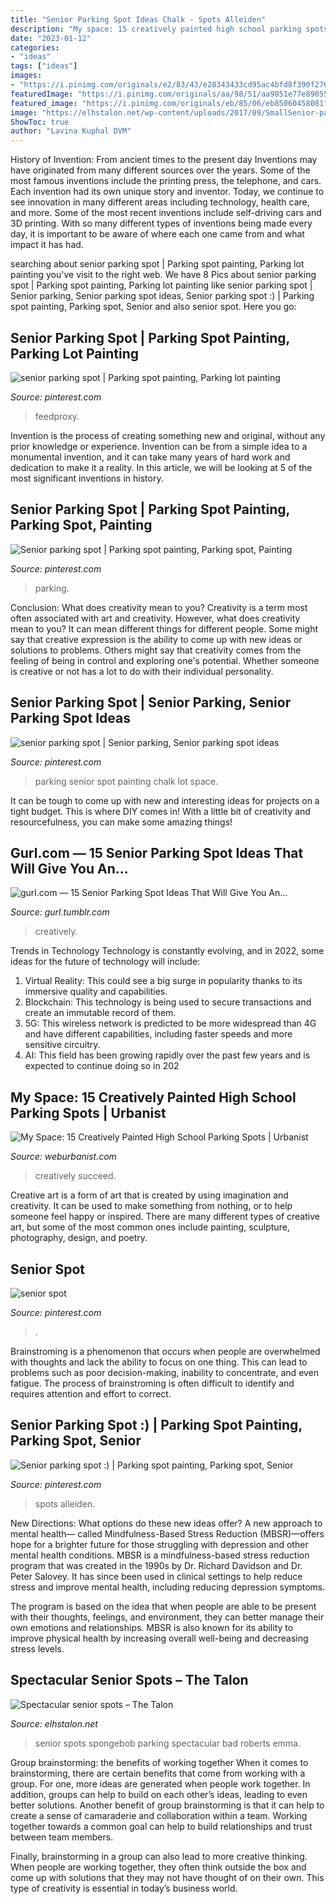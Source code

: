 ```yaml
---
title: "Senior Parking Spot Ideas Chalk - Spots Alleiden"
description: "My space: 15 creatively painted high school parking spots"
date: "2023-01-12"
categories:
- "ideas"
tags: ["ideas"]
images:
- "https://i.pinimg.com/originals/e2/83/43/e28343433cd95ac4bfd8f390f276dd38.jpg"
featuredImage: "https://i.pinimg.com/originals/aa/98/51/aa9851e77e8905508d6b4e24897a74ef.jpg"
featured_image: "https://i.pinimg.com/originals/eb/85/06/eb85060458081f5fb659e510135f7695.jpg"
image: "https://elhstalon.net/wp-content/uploads/2017/09/SmallSenior-parking-1.png"
ShowToc: true
author: "Lavina Kuphal DVM"
---
```



History of Invention: From ancient times to the present day
Inventions may have originated from many different sources over the years. Some of the most famous inventions include the printing press, the telephone, and cars. Each invention had its own unique story and inventor. Today, we continue to see innovation in many different areas including technology, health care, and more. Some of the most recent inventions include self-driving cars and 3D printing. With so many different types of inventions being made every day, it is important to be aware of where each one came from and what impact it has had.

	

		
searching about senior parking spot | Parking spot painting, Parking lot painting you've visit to the right web. We have 8 Pics about senior parking spot | Parking spot painting, Parking lot painting like senior parking spot | Senior parking, Senior parking spot ideas, Senior parking spot :) | Parking spot painting, Parking spot, Senior and also senior spot. Here you go:
		
    
## Senior Parking Spot | Parking Spot Painting, Parking Lot Painting

<img loading=lazy src="https://i.pinimg.com/originals/eb/85/06/eb85060458081f5fb659e510135f7695.jpg" onerror="this.onerror=null;this.src='https://tse1.mm.bing.net/th?id=OIP.ZTE6jZg7Qy65DzX5LPO2kAHaJ4&amp;pid=15.1';" alt="senior parking spot | Parking spot painting, Parking lot painting">

_Source: pinterest.com_

>feedproxy. 

	

Invention is the process of creating something new and original, without any prior knowledge or experience. Invention can be from a simple idea to a monumental invention, and it can take many years of hard work and dedication to make it a reality. In this article, we will be looking at 5 of the most significant inventions in history.

    
## Senior Parking Spot | Parking Spot Painting, Parking Spot, Painting

<img loading=lazy src="https://i.pinimg.com/736x/6d/b6/f5/6db6f5d00efb75cafbedc2568ff72393.jpg" onerror="this.onerror=null;this.src='https://tse3.mm.bing.net/th?id=OIP.ZQSXbS4PwEwdyMVBUKRe8gHaJ3&amp;pid=15.1';" alt="Senior parking spot | Parking spot painting, Parking spot, Painting">

_Source: pinterest.com_

>parking. 

	

Conclusion: What does creativity mean to you?
Creativity is a term most often associated with art and creativity. However, what does creativity mean to you? It can mean different things for different people. Some might say that creative expression is the ability to come up with new ideas or solutions to problems. Others might say that creativity comes from the feeling of being in control and exploring one's potential. Whether someone is creative or not has a lot to do with their individual personality.

    
## Senior Parking Spot | Senior Parking, Senior Parking Spot Ideas

<img loading=lazy src="https://i.pinimg.com/originals/aa/98/51/aa9851e77e8905508d6b4e24897a74ef.jpg" onerror="this.onerror=null;this.src='https://tse1.mm.bing.net/th?id=OIP.Ms127_5iqI5tpCCQYV_MkgHaNL&amp;pid=15.1';" alt="senior parking spot | Senior parking, Senior parking spot ideas">

_Source: pinterest.com_

>parking senior spot painting chalk lot space. 

	

It can be tough to come up with new and interesting ideas for projects on a tight budget. This is where DIY comes in! With a little bit of creativity and resourcefulness, you can make some amazing things!

    
## Gurl.com — 15 Senior Parking Spot Ideas That Will Give You An...

<img loading=lazy src="https://66.media.tumblr.com/762999efc8ac472077a6f9bfc3962c60/tumblr_ouyfiaO0fA1qj4315o2_640.jpg" onerror="this.onerror=null;this.src='https://tse1.mm.bing.net/th?id=OIP.z4BkCZ9KwU0Nq46qYO4MQwHaJ3&amp;pid=15.1';" alt="gurl.com — 15 Senior Parking Spot Ideas That Will Give You An...">

_Source: gurl.tumblr.com_

>creatively. 

	

Trends in Technology
Technology is constantly evolving, and in 2022, some ideas for the future of technology will include: 
1. Virtual Reality: This could see a big surge in popularity thanks to its immersive quality and capabilities. 
2. Blockchain: This technology is being used to secure transactions and create an immutable record of them. 
3. 5G: This wireless network is predicted to be more widespread than 4G and have different capabilities, including faster speeds and more sensitive circuitry. 
4. AI: This field has been growing rapidly over the past few years and is expected to continue doing so in 202
    
## My Space: 15 Creatively Painted High School Parking Spots | Urbanist

<img loading=lazy src="https://weburbanist.com/wp-content/uploads/2016/08/senior-parking-7a-644x409.jpg" onerror="this.onerror=null;this.src='https://tse4.mm.bing.net/th?id=OIP.SzB6cAP6r4a7T4Ad3V6MOgHaEt&amp;pid=15.1';" alt="My Space: 15 Creatively Painted High School Parking Spots | Urbanist">

_Source: weburbanist.com_

>creatively succeed. 

	

Creative art is a form of art that is created by using imagination and creativity. It can be used to make something from nothing, or to help someone feel happy or inspired. There are many different types of creative art, but some of the most common ones include painting, sculpture, photography, design, and poetry.

    
## Senior Spot

<img loading=lazy src="https://i.pinimg.com/originals/a0/29/37/a02937d04e4503d59b8c3382641a88b4.jpg" onerror="this.onerror=null;this.src='https://tse3.mm.bing.net/th?id=OIP.i6XcXzcUHHE1Yi6f_yKoQgHaNL&amp;pid=15.1';" alt="senior spot">

_Source: pinterest.com_

>. 

	

Brainstroming is a phenomenon that occurs when people are overwhelmed with thoughts and lack the ability to focus on one thing. This can lead to problems such as poor decision-making, inability to concentrate, and even fatigue. The process of brainstroming is often difficult to identify and requires attention and effort to correct.

    
## Senior Parking Spot :) | Parking Spot Painting, Parking Spot, Senior

<img loading=lazy src="https://i.pinimg.com/originals/e2/83/43/e28343433cd95ac4bfd8f390f276dd38.jpg" onerror="this.onerror=null;this.src='https://tse4.mm.bing.net/th?id=OIP.UgAkaqeDHlgNgvrCvbxIGAHaNL&amp;pid=15.1';" alt="Senior parking spot :) | Parking spot painting, Parking spot, Senior">

_Source: pinterest.com_

>spots alleiden. 

	

New Directions: What options do these new ideas offer?
A new approach to mental health— called Mindfulness-Based Stress Reduction (MBSR)—offers hope for a brighter future for those struggling with depression and other mental health conditions.
MBSR is a mindfulness-based stress reduction program that was created in the 1990s by Dr. Richard Davidson and Dr. Peter Salovey. It has since been used in clinical settings to help reduce stress and improve mental health, including reducing depression symptoms.

The program is based on the idea that when people are able to be present with their thoughts, feelings, and environment, they can better manage their own emotions and relationships. MBSR is also known for its ability to improve physical health by increasing overall well-being and decreasing stress levels.

    
## Spectacular Senior Spots – The Talon

<img loading=lazy src="https://elhstalon.net/wp-content/uploads/2017/09/SmallSenior-parking-1.png" onerror="this.onerror=null;this.src='https://tse2.mm.bing.net/th?id=OIP.0syDoybMDoQbyt-Uh-IoZAAAAA&amp;pid=15.1';" alt="Spectacular senior spots – The Talon">

_Source: elhstalon.net_

>senior spots spongebob parking spectacular bad roberts emma. 

	

Group brainstorming: the benefits of working together
When it comes to brainstorming, there are certain benefits that come from working with a group. For one, more ideas are generated when people work together. In addition, groups can help to build on each other’s ideas, leading to even better solutions.
Another benefit of group brainstorming is that it can help to create a sense of camaraderie and collaboration within a team. Working together towards a common goal can help to build relationships and trust between team members.

Finally, brainstorming in a group can also lead to more creative thinking. When people are working together, they often think outside the box and come up with solutions that they may not have thought of on their own. This type of creativity is essential in today’s business world.

